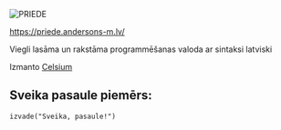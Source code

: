 ![PRIEDE](./banner.png)

https://priede.andersons-m.lv/

Viegli lasāma un rakstāma programmēšanas valoda ar sintaksi latviski

Izmanto [Celsium](https://github.com/MarcisAn/celsium)

## Sveika pasaule piemērs:

    izvade("Sveika, pasaule!")


